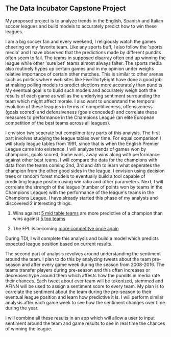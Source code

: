 ## The Data Incubator Capstone Project

My proposed project is to analyze trends in the English, Spanish and Italian soccer leagues and build models to accurately predict how to win these leagues. 

I am a big soccer fan and every weekend, I religiously watch the games cheering on my favorite team. Like any sports buff, I also follow the 'sports media' and I have observed that the predictions made by different pundits often seem to fail. The teams in supposed disarray often end up winning the league while other 'sure bet' teams almost always falter. The sports media also routinely hypes up certain games and in my opinion under weighs relative importance of certain other matches. This is similar to other arenas such as politics where web sites like FiveThirtyEight have done a good job at making polling models to predict elections more accurately than pundits. My eventual goal is to build such models and accurately weigh both the results of each game as well as the underlying sentiment surrounding the team which might affect morale. I also want to understand the temporal evolution of these leagues in terms of competitiveness, offensiveness (goals scored) and defensiveness (goals conceded) and correlate these measures to performance in the Champions League (an elite European competition of the best teams across all leagues).

I envision two seperate but complimentary parts of this analysis. The first part involves studying the league tables over time. For equal comparison I will study league tables from 1991, since that is when the English Premier League came into existence. I will analyze trends of games won by champions, goals scored, home wins, away wins along with performance against other best teams. I will compare the data for the champions with data from the teams coming 2nd, 3rd and 4th to learn what seperates the champion from the other good sides in the league. I envision using decision trees or random forest models to eventually build a tool capable of predicting league position using win ratio and other parameters. Next, I will correlate the strength of the league (number of points won by teams in the Champions League) with the performance of the league's teams in the Champions League. I have already started this phase of my analysis and discovered 2 interesting things:

1. Wins against [5 mid table teams](https://raw.githubusercontent.com/cshukla/tdi-project/master/project/Wins_Mid_Table.png) are more predictive of a champion than wins against [5 top teams](https://raw.githubusercontent.com/cshukla/tdi-project/master/project/Wins_Top_6.png)

2. The EPL is becoming [more competitve once again](https://raw.githubusercontent.com/cshukla/tdi-project/master/project/Epl_Is_Becoming_Stronger.jpeg)

During TDI, I will complete this analysis and build a model which predicts expected league position based on current results.

The second part of analysis revolves around understanding the sentiment around the team. I plan to do this by analyzing tweets about the team pre-season and after every game week during the season from 2008-2016. The teams transfer players during pre-season and this often increases or decreases hype around them which affects how the pundits in media rate their chances. Each tweet about ever team will be tokenized, stemmed and AFINN will be used to assign a sentiment score to every team. My plan is to correlate the sentiment about the team during the pre-season to their eventual league position and learn how predictive it is. I will perform similar analysis after each game week to see how the sentiment changes over time during the year.

I will combine all these results in an app which will allow a user to input sentiment around the team and game results to see in real time the chances of winning the league.